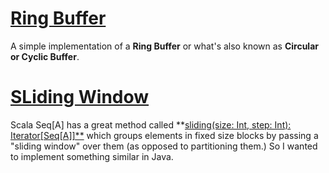 # [Ring Buffer](ring-buffer/)
A simple implementation of a **Ring Buffer** or what's also known as **Circular or Cyclic Buffer**.

# [SLiding Window](sliding-window/)
Scala Seq[A] has a great method called **[sliding(size: Int, step: Int): Iterator[Seq[A]]**](https://www.scala-lang.org/api/current/scala/collection/Seq.html) which groups elements in fixed size blocks by passing a "sliding window" over them (as opposed to partitioning them.) So I wanted to implement something similar in Java.
